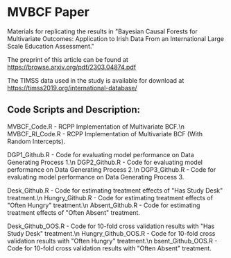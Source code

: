 # MVBCF Paper
Materials for replicating the results in "Bayesian Causal Forests for Multivariate Outcomes: Application to Irish Data From an International Large Scale Education Assessment."

The preprint of this article can be found at https://browse.arxiv.org/pdf/2303.04874.pdf

The TIMSS data used in the study is available for download at https://timss2019.org/international-database/

## Code Scripts and Description:

MVBCF_Code.R - RCPP Implementation of Multivariate BCF.\n
MVBCF_RI_Code.R - RCPP Implementation of Multivariate BCF (With Random Intercepts).

DGP1_Github.R - Code for evaluating model performance on Data Generating Process 1.\n
DGP2_Github.R - Code for evaluating model performance on Data Generating Process 2.\n
DGP3_Github.R - Code for evaluating model performance on Data Generating Process 3.

Desk_Github.R - Code for estimating treatment effects of "Has Study Desk" treatment.\n
Hungry_Github.R - Code for estimating treatment effects of "Often Hungry" treatment.\n
Absent_Github.R - Code for estimating treatment effects of "Often Absent" treatment.

Desk_Github_OOS.R - Code for 10-fold cross validation results with "Has Study Desk" treatment.\n
Hungry_Github_OOS.R - Code for 10-fold cross validation results with "Often Hungry" treatment.\n
bsent_Github_OOS.R - Code for 10-fold cross validation results with "Often Absent" treatment.

